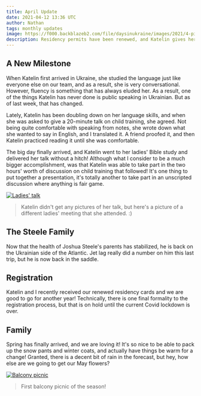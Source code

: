 ```yaml
---
title: April Update
date: 2021-04-12 13:36 UTC
author: Nathan
tags: monthly updates
image: https://f000.backblazeb2.com/file/daysinukraine/images/2021/4-picnic.jpg
description: Residency permits have been renewed, and Katelin gives her first talk in Ukrainian!
---
```


## A New Milestone

When Katelin first arrived in Ukraine, she studied the language just like everyone else on our team, and as a result, she is very conversational. However, fluency is something that has always eluded her. As a result, one of the things Katelin has never done is public speaking in Ukrainian. But as of last week, that has changed.

Lately, Katelin has been doubling down on her language skills, and when she was asked to give a 20-minute talk on child training, she agreed. Not being quite comfortable with speaking from notes, she wrote down what she wanted to say in English, and I translated it. A friend proofed it, and then Katelin practiced reading it until she was comfortable.

The big day finally arrived, and Katelin went to her ladies' Bible study and delivered her talk without a hitch! Although what I consider to be a much bigger accomplishment, was that Katelin was able to take part in the two hours' worth of discussion on child training that followed! It's one thing to put together a presentation, it's totally another to take part in an unscripted discussion where anything is fair game.

[![Ladies' talk](images/2021/4-talk-400w.jpg)](https://f000.backblazeb2.com/file/daysinukraine/images/2021/4-talk.jpg)

> Katelin didn't get any pictures of her talk, but here's a picture of a different ladies' meeting that she attended. :)

## The Steele Family

Now that the health of Joshua Steele's parents has stabilized, he is back on the Ukrainian side of the Atlantic. Jet lag really did a number on him this last trip, but he is now back in the saddle.

## Registration

Katelin and I recently received our renewed residency cards and we are good to go for another year! Technically, there is one final formality to the registration process, but that is on hold until the current Covid lockdown is over.

## Family

Spring has finally arrived, and we are loving it! It's so nice to be able to pack up the snow pants and winter coats, and actually have things be warm for a change! Granted, there is a decent bit of rain in the forecast, but hey, how else are we going to get our May flowers?

[![Balcony picnic](images/2021/4-picnic-400w.jpg)](https://f000.backblazeb2.com/file/daysinukraine/images/2021/4-picnic.jpg)

> First balcony picnic of the season!
